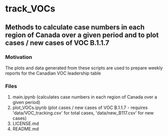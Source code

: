 track_VOCs
==========

## Methods to calculate case numbers in each region of Canada over a given period and to plot cases / new cases of VOC B.1.1.7 

### Motivation
The plots and data generated from these scripts are used to prepare weekly reports for the Canadian VOC leadership table

### Files
1. main.ipynb (calculates case numbers in each region of Canada over a given period)
2. plot_VOCs.ipynb (plot cases / new cases of VOC B.1.1.7 - requires 'data/VOC_tracking.csv' for total cases, 'data/new_B117.csv' for new cases)
3. LICENSE.md
4. README.md
